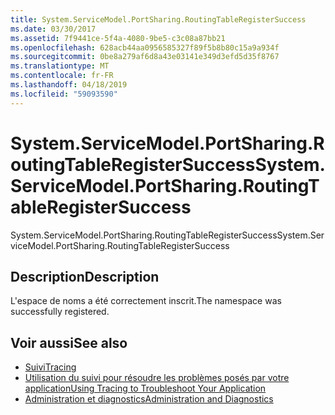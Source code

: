 ```yaml
---
title: System.ServiceModel.PortSharing.RoutingTableRegisterSuccess
ms.date: 03/30/2017
ms.assetid: 7f9441ce-5f4a-4080-9be5-c3c08a87bb21
ms.openlocfilehash: 628acb44aa0956585327f89f5b8b80c15a9a934f
ms.sourcegitcommit: 0be8a279af6d8a43e03141e349d3efd5d35f8767
ms.translationtype: MT
ms.contentlocale: fr-FR
ms.lasthandoff: 04/18/2019
ms.locfileid: "59093590"
---
```

# <a name="systemservicemodelportsharingroutingtableregistersuccess"></a><span data-ttu-id="f5f0d-102">System.ServiceModel.PortSharing.RoutingTableRegisterSuccess</span><span class="sxs-lookup"><span data-stu-id="f5f0d-102">System.ServiceModel.PortSharing.RoutingTableRegisterSuccess</span></span>
<span data-ttu-id="f5f0d-103">System.ServiceModel.PortSharing.RoutingTableRegisterSuccess</span><span class="sxs-lookup"><span data-stu-id="f5f0d-103">System.ServiceModel.PortSharing.RoutingTableRegisterSuccess</span></span>  
  
## <a name="description"></a><span data-ttu-id="f5f0d-104">Description</span><span class="sxs-lookup"><span data-stu-id="f5f0d-104">Description</span></span>  
 <span data-ttu-id="f5f0d-105">L'espace de noms a été correctement inscrit.</span><span class="sxs-lookup"><span data-stu-id="f5f0d-105">The namespace was successfully registered.</span></span>  
  
## <a name="see-also"></a><span data-ttu-id="f5f0d-106">Voir aussi</span><span class="sxs-lookup"><span data-stu-id="f5f0d-106">See also</span></span>

- [<span data-ttu-id="f5f0d-107">Suivi</span><span class="sxs-lookup"><span data-stu-id="f5f0d-107">Tracing</span></span>](../../../../../docs/framework/wcf/diagnostics/tracing/index.md)
- [<span data-ttu-id="f5f0d-108">Utilisation du suivi pour résoudre les problèmes posés par votre application</span><span class="sxs-lookup"><span data-stu-id="f5f0d-108">Using Tracing to Troubleshoot Your Application</span></span>](../../../../../docs/framework/wcf/diagnostics/tracing/using-tracing-to-troubleshoot-your-application.md)
- [<span data-ttu-id="f5f0d-109">Administration et diagnostics</span><span class="sxs-lookup"><span data-stu-id="f5f0d-109">Administration and Diagnostics</span></span>](../../../../../docs/framework/wcf/diagnostics/index.md)

